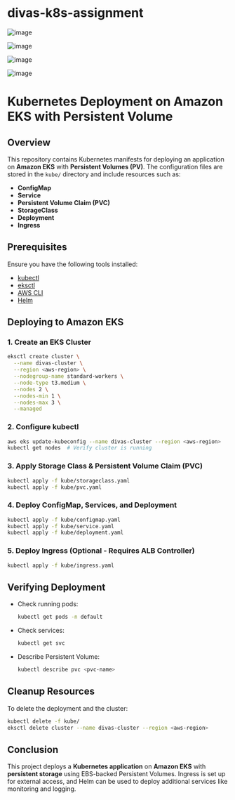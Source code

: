 # divas-k8s-assignment

![image](https://github.com/user-attachments/assets/7ddbd800-ae50-4a95-adc7-c567d2392ec0)

![image](https://github.com/user-attachments/assets/da68ff25-7cbe-4137-a300-d1d861aae7f4)

![image](https://github.com/user-attachments/assets/e393f30a-cb67-43c1-a39e-492431d163cf)

![image](https://github.com/user-attachments/assets/4729c91d-14c4-476a-8ed1-0d4373ad82ab)

# Kubernetes Deployment on Amazon EKS with Persistent Volume

## Overview
This repository contains Kubernetes manifests for deploying an application on **Amazon EKS** with **Persistent Volumes (PV)**. The configuration files are stored in the `kube/` directory and include resources such as:
- **ConfigMap**
- **Service**
- **Persistent Volume Claim (PVC)**
- **StorageClass**
- **Deployment**
- **Ingress**

## Prerequisites
Ensure you have the following tools installed:
- [kubectl](https://kubernetes.io/docs/tasks/tools/install-kubectl/)
- [eksctl](https://eksctl.io/)
- [AWS CLI](https://aws.amazon.com/cli/)
- [Helm](https://helm.sh/docs/intro/install/)

## Deploying to Amazon EKS

### 1. Create an EKS Cluster
```sh
eksctl create cluster \
  --name divas-cluster \
  --region <aws-region> \
  --nodegroup-name standard-workers \
  --node-type t3.medium \
  --nodes 2 \
  --nodes-min 1 \
  --nodes-max 3 \
  --managed
```

### 2. Configure kubectl
```sh
aws eks update-kubeconfig --name divas-cluster --region <aws-region>
kubectl get nodes  # Verify cluster is running
```

### 3. Apply Storage Class & Persistent Volume Claim (PVC)
```sh
kubectl apply -f kube/storageclass.yaml
kubectl apply -f kube/pvc.yaml
```

### 4. Deploy ConfigMap, Services, and Deployment
```sh
kubectl apply -f kube/configmap.yaml
kubectl apply -f kube/service.yaml
kubectl apply -f kube/deployment.yaml
```

### 5. Deploy Ingress (Optional - Requires ALB Controller)
```sh
kubectl apply -f kube/ingress.yaml
```

## Verifying Deployment
- Check running pods:
  ```sh
  kubectl get pods -n default
  ```
- Check services:
  ```sh
  kubectl get svc
  ```
- Describe Persistent Volume:
  ```sh
  kubectl describe pvc <pvc-name>
  ```

## Cleanup Resources
To delete the deployment and the cluster:
```sh
kubectl delete -f kube/
eksctl delete cluster --name divas-cluster --region <aws-region>
```

## Conclusion
This project deploys a **Kubernetes application** on **Amazon EKS** with **persistent storage** using EBS-backed Persistent Volumes. Ingress is set up for external access, and Helm can be used to deploy additional services like monitoring and logging.





